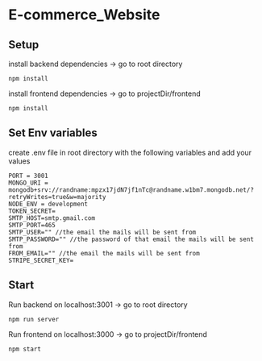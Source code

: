 # E-commerce_Website

## Setup

install backend dependencies -> go to root directory

```
npm install

```

install frontend dependencies -> go to projectDir/frontend

```
npm install

```

## Set Env variables

create .env file in root directory with the following variables and add your values

```
PORT = 3001
MONGO_URI = mongodb+srv://randname:mpzx17jdN7jf1nTc@randname.w1bm7.mongodb.net/?retryWrites=true&w=majority
NODE_ENV = development
TOKEN_SECRET=
SMTP_HOST=smtp.gmail.com
SMTP_PORT=465
SMTP_USER="" //the email the mails will be sent from
SMTP_PASSWORD="" //the password of that email the mails will be sent from
FROM_EMAIL="" //the email the mails will be sent from
STRIPE_SECRET_KEY=
```

## Start

Run backend on localhost:3001 -> go to root directory

```
npm run server

```

Run frontend on localhost:3000 -> go to projectDir/frontend

```
npm start

```
